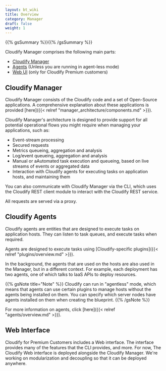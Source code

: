 ---layout: bt_wikititle: Overviewcategory: Managerdraft: falseweight: 1---{{% gsSummary %}}{{% /gsSummary %}}Cloudify Manager comprises the following main parts:* [Cloudify Manager](#the-manager)* [Agents](#the-agents) (Unless you are running in agent-less mode)* [Web UI](#the-web-ui) (only for Cloudify Premium customers)## Cloudify ManagerCloudify Manager consists of the Cloudify code and a set of Open-Source applications. A comprehensive explanation about these applications is provided [here]({{< relref "manager_architecture/components.md" >}}).Cloudify Manager's architecture is designed to provide support for all potential operational flows you might require when managing your applications, such as:* Event-stream processing* Secured requests* Metrics queueing, aggregation and analysis* Log/event queueing, aggregation and analysis* Manual or aAutomated task execution and queueing, based on live streams of events or aggregated data* Interaction with Cloudify agents for executing tasks on application hosts, and maintaining themYou can also communicate with Cloudify Manager via the CLI, which uses the Cloudify REST client module to interact with the Cloudify REST service.All requests are served via a proxy.## Cloudify AgentsCloudify agents are entities that are designed to execute tasks on application hosts. They can listen to task queues, and execute tasks when required.Agents are designed to execute tasks using [Cloudify-specific plugins]({{< relref "plugins/overview.md" >}}).In the background, the agents that are used on the hosts are also used in the Manager, but in a different context. For example, each deployment has two agents, one of which talks to IaaS APIs to deploy resources.{{% gsNote title="Note" %}}Cloudify can run in "agentless" mode, which means that agents can use certain plugins to manage hosts without the agents being installed on them. You can specify which server nodes have agents installed on them when creating the blueprint.{{% /gsNote %}}For more information on agents, click [here]({{< relref "agents/overview.md" >}}).## Web InterfaceCloudify for Premium Customers includes a Web interface. The interface provides many of the features that the CLI provides, and more. For now, The Cloudify Web interface is deployed alongside the Cloudify Manager. We're working on modularization and decoupling so that it can be deployed anywhere.